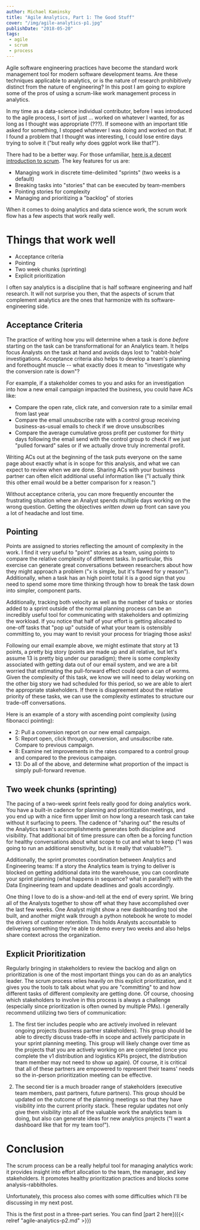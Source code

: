```yaml
---
author: Michael Kaminsky
title: "Agile Analytics, Part 1: The Good Stuff"
cover: "/img/agile-analytics-p1.jpg"
publishDate: "2018-05-20"
tags: 
 - agile 
 - scrum
 - process
---
```


Agile software engineering practices have become the standard work management tool for modern software development teams. Are these techniques applicable to analytics, or is the nature of research prohibitively distinct from the nature of engineering? In this post I am going to explore some of the pros of using a scrum-like work management process in analytics. 
<!--more-->

In my time as a data-science individual contributor, before I was introduced to the agile process, I sort of just ... worked on whatever I wanted, for as long as I thought was appropriate (???). If someone with an important title asked for something, I stopped whatever I was doing and worked on that. If I found a problem that I thought was interesting, I could lose entire days trying to solve it ("but really *why* does ggplot work like that?").

There had to be a better way. For those unfamiliar, [here is a decent introduction to scrum](https://apiumhub.com/tech-blog-barcelona/scrum-sprint-explanation/). The key features for us are:

* Managing work in discrete time-delimited "sprints" (two weeks is a default)
* Breaking tasks into "stories" that can be executed by team-members
* Pointing stories for complexity
* Managing and prioritizing a "backlog" of stories

When it comes to doing analytics and data science work, the scrum work flow has a few aspects that work really well.

# Things that work well
* Acceptance criteria
* Pointing
* Two week chunks (sprinting)
* Explicit prioritization

I often say analytics is a discipline that is half software engineering and half research. It will not surprise you then, that the aspects of scrum that complement analytics are the ones that harmonize with its software-engineering side.

## Acceptance Criteria

The practice of writing how you will determine when a task is done *before* starting on the task can be transformational for an Analytics team. It helps focus Analysts on the task at hand and avoids days lost to "rabbit-hole" investigations. Acceptance criteria also helps to develop a team's planning and forethought muscle -- what exactly does it mean to "investigate why the conversion rate is down"?

For example, if a stakeholder comes to you and asks for an investigation into how a new email campaign impacted the business, you could have ACs like:

* Compare the open rate, click rate, and conversion rate to a similar email from last year
* Compare the email unsubscribe rate with a control group receiving business-as-usual emails to check if we drove unsubscribes
* Compare the average cumulative gross profit per customer for thirty days following the email send with the control group to check if we just "pulled forward" sales or if we actually drove truly incremental profit.

Writing ACs out at the beginning of the task puts everyone on the same page about exactly what is in scope for this analysis, and what we can expect to review when we are done. Sharing ACs with your business partner can often elicit additional useful information like ("I actually think this other email would be a better comparison for x reason.")

Without acceptance criteria, you can more frequently encounter the frustrating situation where an Analyst spends multiple days working on the wrong question. Getting the objectives *written down* up front can save you a lot of headache and lost time.

## Pointing

Points are assigned to stories reflecting the amount of complexity in the work. I find it very useful to "point" stories as a team, using points to compare the relative complexity of different tasks. In particular, this exercise can generate great conversations between researchers about how they might approach a problem ("x is simple, but it's flawed for y reason").  Additionally, when a task has an high point total it is a good sign that you need to spend some more time thinking through how to break the task down into simpler, component parts.

Additionally, tracking both velocity as well as the number of tasks or stories added to a sprint outside of the normal planning process can be an incredibly useful tool for communicating with stakeholders and optimizing the workload. If you notice that half of your effort is getting allocated to one-off tasks that "pop up" outside of what your team is ostensibly committing to, you may want to revisit your process for triaging those asks!

Following our email example above, we might estimate that story at 13 points, a pretty big story (points are made up and all relative, but let's assume 13 is pretty big under our paradigm); there is some complexity associated with getting data out of our email system, and we are a bit worried that estimating the pull-forward effect could open a can of worms. Given the complexity of this task, we know we will need to delay working on the other big story we had scheduled for this period, so we are able to alert the appropriate stakeholders. If there is disagreement about the relative priority of these tasks, we can use the complexity estimates to structure our trade-off conversations.

Here is an example of a story with ascending point complexity (using fibonacci pointing):

* 2: Pull a conversion report on our new email campaign.
* 5: Report open, click through, conversion, and unsubscribe rate. Compare to previous campaign.
* 8: Examine net improvements in the rates compared to a control group and compared to the previous campaign.
* 13: Do all of the above, and determine what proportion of the impact is simply pull-forward revenue.

## Two week chunks (sprinting)

The pacing of a two-week sprint feels really good for doing analytics work. You have a built-in cadence for planning and prioritization meetings, and you end up with a nice firm upper limit on how long a research task can take without it surfacing to peers.  The cadence of "sharing out" the results of the Analytics team's accomplishments generates both discipline and visibility. That additional bit of time pressure can often be a forcing function for healthy conversations about what scope to cut and what to keep ("I was going to run an additional sensitivity, but is it really that valuable?").  

Additionally, the sprint promotes coordination between Analytics and Engineering teams: If a story the Analytics team is trying to deliver is blocked on getting additional data into the warehouse, you can coordinate your sprint planning (what happens in sequence? what in parallel?) with the Data Engineering team and update deadlines and goals accordingly. 

One thing I love to do is a show-and-tell at the end of every sprint. We bring all of the Analysts together to show off what they have accomplished over the last few weeks. One Analyst might show a new dashboarding tool she built, and another might walk through a python notebook he wrote to model the drivers of customer retention. This holds Analysts accountable to delivering something they're able to demo every two weeks and also helps share context across the organization.

## Explicit Prioritization
Regularly bringing in stakeholders to review the backlog and align on prioritization is one of the most important things you can do as an analytics leader. The scrum process relies heavily on this explicit prioritization, and it gives you the tools to talk about what you are "committing" to and how different tasks of different complexity are getting done.  Of course, choosing which stakeholders to involve in this process is always a challenge (especially since prioritization is often owned by multiple PMs). I generally recommend utilizing two tiers of communication: 

1. The first tier includes people who are actively involved in relevant ongoing projects (business partner stakeholders). This group should be able to directly discuss trade-offs in scope and actively participate in your sprint planning meeting. This group will likely change over time as the projects that you are actively working on are completed (once you complete the v1 distribution and logistics KPIs project, the distribution team member may not need to show up again). Of course, it is critical that all of these partners are empowered to represent their teams' needs so the in-person prioritization meeting can be effective.

2. The second tier is a much broader range of stakeholders (executive team members, past partners, future partners). This group should be updated on the outcome of the planning meetings so that they have visibility into the current priority stack. These regular updates not only give them visibility into all of the valuable work the analytics team is doing, but also can generate ideas for new analytics projects ("I want a dashboard like that for my team too!").

# Conclusion

The scrum process can be a really helpful tool for managing analytics work: it provides insight into effort allocation to the team, the manager, and key stakeholders. It promotes healthy prioritization practices and blocks some analysis-rabbitholes. 

Unfortunately, this process also comes with some difficulties which I'll be discussing in my next post.

This is the first post in a three-part series. You can find [part 2 here]({{< relref "agile-analytics-p2.md" >}})
